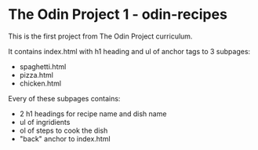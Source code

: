 # The Odin Project 1 - odin-recipes

This is the first project from The Odin Project curriculum.

It contains index.html with h1 heading and ul of anchor tags to 3 subpages:

- spaghetti.html
- pizza.html
- chicken.html

Every of these subpages contains:

- 2 h1 headings for recipe name and dish name
- ul of ingridients
- ol of steps to cook the dish
- "back" anchor to index.html
